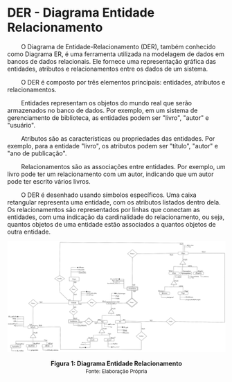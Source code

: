 # DER - Diagrama Entidade Relacionamento

&emsp;&emsp; O Diagrama de Entidade-Relacionamento (DER), também conhecido como Diagrama ER, é uma ferramenta utilizada na modelagem de dados em bancos de dados relacionais. Ele fornece uma representação gráfica das entidades, atributos e relacionamentos entre os dados de um sistema.

&emsp;&emsp; O DER é composto por três elementos principais: entidades, atributos e relacionamentos.

&emsp;&emsp; Entidades representam os objetos do mundo real que serão armazenados no banco de dados. Por exemplo, em um sistema de gerenciamento de biblioteca, as entidades podem ser "livro", "autor" e "usuário".

&emsp;&emsp; Atributos são as características ou propriedades das entidades. Por exemplo, para a entidade "livro", os atributos podem ser "título", "autor" e "ano de publicação".

&emsp;&emsp; Relacionamentos são as associações entre entidades. Por exemplo, um livro pode ter um relacionamento com um autor, indicando que um autor pode ter escrito vários livros.

&emsp;&emsp; O DER é desenhado usando símbolos específicos. Uma caixa retangular representa uma entidade, com os atributos listados dentro dela. Os relacionamentos são representados por linhas que conectam as entidades, com uma indicação da cardinalidade do relacionamento, ou seja, quantos objetos de uma entidade estão associados a quantos objetos de outra entidade.

![](../assets/der.png)


<figcaption align='center'>
    <b>Figura 1: Diagrama Entidade Relacionamento</b>
    <br><small>Fonte: Elaboração Própria</small>
</figcaption> </center>

<br>
